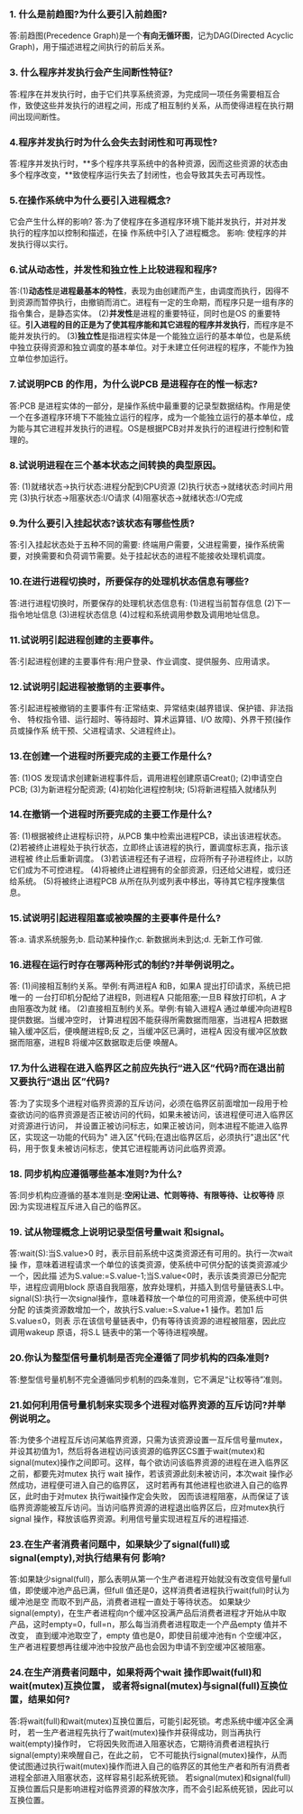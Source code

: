 ### 1. 什么是前趋图?为什么要引入前趋图?
答:前趋图(Precedence Graph)是一个**有向无循环图**，记为DAG(Directed Acyclic Graph)，用于描述进程之间执行的前后关系。

### 3. 什么程序并发执行会产生间断性特征?
答:程序在并发执行时，由于它们共享系统资源，为完成同一项任务需要相互合作，致使这些并发执行的进程之间，形成了相互制约关系，从而使得进程在执行期间出现间断性。

### 4.程序并发执行时为什么会失去封闭性和可再现性? 
答:程序并发执行时，**多个程序共享系统中的各种资源，因而这些资源的状态由多个程序改变，**致使程序运行失去了封闭性，也会导致其失去可再现性。

### 5.在操作系统中为什么要引入进程概念?
它会产生什么样的影响? 答:为了使程序在多道程序环境下能并发执行，并对并发执行的程序加以控制和描述，在操 作系统中引入了进程概念。
影响: 使程序的并发执行得以实行。

### 6.试从动态性，并发性和独立性上比较进程和程序? 
答:(1)**动态性**是**进程最基本的特性**，表现为由创建而产生，由调度而执行，因得不到资源而暂停执行，由撤销而消亡。进程有一定的生命期，而程序只是一组有序的指令集合，是静态实体。
(2)**并发性**是进程的重要特征，同时也是OS 的重要特征。**引入进程的目的正是为了使其程序能和其它进程的程序并发执行**，而程序是不能并发执行的。 
(3)**独立性**是指进程实体是一个能独立运行的基本单位，也是系统中独立获得资源和独立调度的基本单位。对于未建立任何进程的程序，不能作为独立单位参加运行。

### 7.试说明PCB 的作用，为什么说PCB 是进程存在的惟一标志?
答:PCB 是进程实体的一部分，是操作系统中最重要的记录型数据结构。作用是使一个在多道程序环境下不能独立运行的程序，成为一个能独立运行的基本单位，成为能与其它进程并发执行的进程。OS是根据PCB对并发执行的进程进行控制和管理的。

### 8.试说明进程在三个基本状态之间转换的典型原因。
答: (1)就绪状态→执行状态:进程分配到CPU资源 
(2)执行状态→就绪状态:时间片用完
(3)执行状态→阻塞状态:I/O请求
(4)阻塞状态→就绪状态:I/O完成

### 9.为什么要引入挂起状态?该状态有哪些性质?
答:引入挂起状态处于五种不同的需要: 终端用户需要，父进程需要，操作系统需要，对换需要和负荷调节需要。处于挂起状态的进程不能接收处理机调度。

### 10.在进行进程切换时，所要保存的处理机状态信息有哪些? 
答:进行进程切换时，所要保存的处理机状态信息有:
(1)进程当前暂存信息
(2)下一指令地址信息
(3)进程状态信息
(4)过程和系统调用参数及调用地址信息。

### 11.试说明引起进程创建的主要事件。 
答:引起进程创建的主要事件有:用户登录、作业调度、提供服务、应用请求。 

### 12.试说明引起进程被撤销的主要事件。 
答:引起进程被撤销的主要事件有:正常结束、异常结束(越界错误、保护错、非法指令、 特权指令错、运行超时、等待超时、算术运算错、I/O 故障)、外界干预(操作员或操作系 统干预、父进程请求、父进程终止)。

### 13.在创建一个进程时所要完成的主要工作是什么?
答:
(1)OS 发现请求创建新进程事件后，调用进程创建原语Creat(); 
(2)申请空白PCB;
(3)为新进程分配资源; (4)初始化进程控制块; (5)将新进程插入就绪队列

### 14.在撤销一个进程时所要完成的主要工作是什么? 
答:
(1)根据被终止进程标识符，从PCB 集中检索出进程PCB，读出该进程状态。 
(2)若被终止进程处于执行状态，立即终止该进程的执行，置调度标志真，指示该进程被 终止后重新调度。 
(3)若该进程还有子进程，应将所有子孙进程终止，以防它们成为不可控进程。 
(4)将被终止进程拥有的全部资源，归还给父进程，或归还给系统。 
(5)将被终止进程PCB 从所在队列或列表中移出，等待其它程序搜集信息。

### 15.试说明引起进程阻塞或被唤醒的主要事件是什么?
答:a. 请求系统服务;b. 启动某种操作;c. 新数据尚未到达;d. 无新工作可做.

### 16.进程在运行时存在哪两种形式的制约?并举例说明之。
答:
(1)间接相互制约关系。举例:有两进程A 和B，如果A 提出打印请求，系统已把唯一的 一台打印机分配给了进程B，则进程A 只能阻塞;一旦B 释放打印机，A 才由阻塞改为就 绪。
(2)直接相互制约关系。举例:有输入进程A 通过单缓冲向进程B 提供数据。当缓冲空时， 计算进程因不能获得所需数据而阻塞，当进程A 把数据输入缓冲区后，便唤醒进程B;反 之，当缓冲区已满时，进程A 因没有缓冲区放数据而阻塞，进程B 将缓冲区数据取走后便 唤醒A。

### 17.为什么进程在进入临界区之前应先执行“进入区”代码?而在退出前又要执行“退出 区”代码? 
答:为了实现多个进程对临界资源的互斥访问，必须在临界区前面增加一段用于检查欲访问的临界资源是否正被访问的代码，如果未被访问，该进程便可进入临界区对资源进行访问， 并设置正被访问标志，如果正被访问，则本进程不能进入临界区，实现这一功能的代码为" 进入区"代码;在退出临界区后，必须执行"退出区"代码，用于恢复未被访问标志，使其它进程能再访问此临界资源。

### 18. 同步机构应遵循哪些基本准则?为什么? 
答:同步机构应遵循的基本准则是:**空闲让进、忙则等待、有限等待、让权等待** 
原因:为实现进程互斥进入自己的临界区。

### 19. 试从物理概念上说明记录型信号量wait 和signal。
答:wait(S):当S.value>0 时，表示目前系统中这类资源还有可用的。执行一次wait 操 作，意味着进程请求一个单位的该类资源，使系统中可供分配的该类资源减少一个，因此描 述为S.value:=S.value-1;当S.value<0时，表示该类资源已分配完毕，进程应调用block 原语自我阻塞，放弃处理机，并插入到信号量链表S.L中。 signal(S):执行一次signal操作，意味着释放一个单位的可用资源，使系统中可供分配 的该类资源数增加一个，故执行S.value:=S.value+1 操作。若加1 后S.value≤0，则表 示在该信号量链表中，仍有等待该资源的进程被阻塞，因此应调用wakeup 原语，将S.L 链表中的第一个等待进程唤醒。

### 20.你认为整型信号量机制是否完全遵循了同步机构的四条准则? 
答:整型信号量机制不完全遵循同步机制的四条准则，它不满足“让权等待”准则。

### 21.如何利用信号量机制来实现多个进程对临界资源的互斥访问?并举例说明之。
 答:为使多个进程互斥访问某临界资源，只需为该资源设置一互斥信号量mutex，并设其初值为1，然后将各进程访问该资源的临界区CS置于wait(mutex)和signal(mutex)操作之间即可。这样，每个欲访问该临界资源的进程在进入临界区之前，都要先对mutex 执行 wait 操作，若该资源此刻未被访问，本次wait 操作必然成功，进程便可进入自己的临界区， 这时若再有其他进程也欲进入自己的临界区，此时由于对mutex 执行wait操作定会失败， 因而该进程阻塞，从而保证了该临界资源能被互斥访问。当访问临界资源的进程退出临界区后，应对mutex执行signal 操作，释放该临界资源。利用信号量实现进程互斥的进程描述.

### 23.在生产者消费者问题中，如果缺少了signal(full)或signal(empty),对执行结果有何 影响? 
答:如果缺少signal(full)，那么表明从第一个生产者进程开始就没有改变信号量full 值，即使缓冲池产品已满，但full 值还是0，这样消费者进程执行wait(full)时认为缓冲池是空 而取不到产品，消费者进程一直处于等待状态。
如果缺少signal(empty)，在生产者进程向n个缓冲区投满产品后消费者进程才开始从中取产品，这时empty=0，full=n，那么每当消费者进程取走一个产品empty 值并不改变， 直到缓冲池取空了，empty 值也是0，即使目前缓冲池有n 个空缓冲区，生产者进程要想再往缓冲池中投放产品也会因为申请不到空缓冲区被阻塞。

### 24.在生产消费者问题中，如果将两个wait 操作即wait(full)和wait(mutex)互换位置， 或者将signal(mutex)与signal(full)互换位置，结果如何? 
答:将wait(full)和wait(mutex)互换位置后，可能引起死锁。考虑系统中缓冲区全满时， 若一生产者进程先执行了wait(mutex)操作并获得成功，则当再执行wait(empty)操作时， 它将因失败而进入阻塞状态，它期待消费者进程执行signal(empty)来唤醒自己，在此之前， 它不可能执行signal(mutex)操作，从而使试图通过执行wait(mutex)操作而进入自己的临界区的其他生产者和所有消费者进程全部进入阻塞状态，这样容易引起系统死锁。 若signal(mutex)和signal(full)互换位置后只是影响进程对临界资源的释放次序，而不会引起系统死锁，因此可以互换位置。


